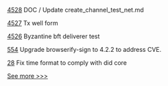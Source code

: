 
[4528](https://github.com/hyperledger/fabric/pull/4528) DOC / Update create_channel_test_net.md

[4527](https://github.com/hyperledger/fabric/pull/4527) Tx well form

[4526](https://github.com/hyperledger/fabric/pull/4526) Byzantine bft deliverer test

[554](https://github.com/hyperledger-labs/fabric-operations-console/pull/554) Upgrade browserify-sign to 4.2.2 to address CVE.

[28](https://github.com/hyperledger-labs/did-webs-resolver/pull/28) Fix time format to comply with did core


[See more >>>](https://start-here.hyperledger.org/pull-requests)
